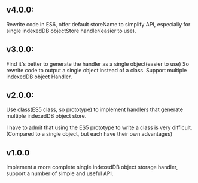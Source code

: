 ## v4.0.0:

Rewrite code in ES6, offer default storeName to simplify API, especially for single indexedDB objectStore handler(easier to use).

## v3.0.0:

Find it's better to generate the handler as a single object(easier to use) So rewrite code to output a single object instead of a class. Support multiple indexedDB object Handler.

## v2.0.0:

Use class(ES5 class, so prototype) to implement handlers that generate multiple indexedDB object store.

I have to admit that using the ES5 prototype to write a class is very difficult.(Compared to a single object, but each have their own advantages)

## v1.0.0

Implement a more complete single indexedDB object storage handler, support a number of simple and useful API.